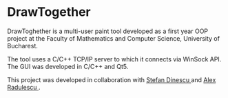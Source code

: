 # DrawTogether
DrawToghether is a multi-user paint tool developed as a first year OOP project at the Faculty of Mathematics and Computer Science, University of Bucharest.

The tool uses a C/C++ TCP/IP server to which it connects via WinSock API.
The GUI was developed in C/C++ and Qt5.

This project was developed in collaboration with <a href="https://github.com/aaether14"> Stefan Dinescu </a> and <a href="https://github.com/AlexSoulEdge"> Alex Radulescu </a>.
